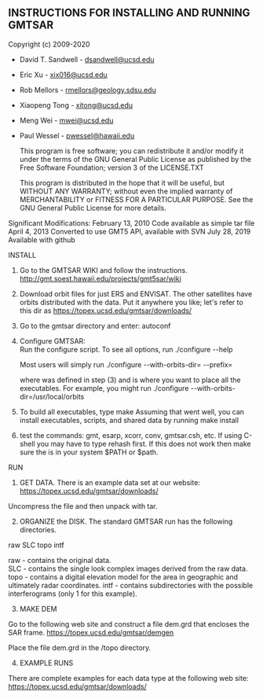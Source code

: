__INSTRUCTIONS FOR INSTALLING AND RUNNING GMTSAR__ 
----------------------------------------------

Copyright (c) 2009-2020

* David T. Sandwell  -  dsandwell@ucsd.edu
* Eric Xu            -  xix016@ucsd.edu
* Rob Mellors        -  rmellors@geology.sdsu.edu
* Xiaopeng Tong      -  xitong@ucsd.edu
* Meng Wei           -  mwei@ucsd.edu
* Paul Wessel        -  pwessel@hawaii.edu

  This program is free software; you can redistribute it and/or modify
  it under the terms of the GNU General Public License as published by
  the Free Software Foundation; version 3 of the LICENSE.TXT

  This program is distributed in the hope that it will be useful,
  but WITHOUT ANY WARRANTY; without even the implied warranty of
  MERCHANTABILITY or FITNESS FOR A PARTICULAR PURPOSE.  See the
  GNU General Public License for more details.

Significant Modifications:
February 13, 2010 Code available as simple tar file
April     4, 2013 Converted to use GMT5 API, available with SVN
July     28, 2019 Available with github


INSTALL

1) Go to the GMTSAR WIKI and follow the instructions.
       http://gmt.soest.hawaii.edu/projects/gmt5sar/wiki

2) Download orbit files for just ERS and ENVISAT. The other satellites have orbits distributed with the data.
   Put it anywhere you like; let's refer to this dir as <orbitsdir>
       https://topex.ucsd.edu/gmtsar/downloads/

3) Go to the gmtsar directory and enter:
       autoconf

4) Configure GMTSAR:	
   Run the configure script.  To see all options, run
       ./configure --help
	
   Most users will simply run
       ./configure --with-orbits-dir=<orbitsdir> --prefix=<installdir>
	
   where <orbitsdir> was defined in step (3) and <installdir> is where you want to place all the executables.
   For example, you might run
       ./configure --with-orbits-dir=/usr/local/orbits

5) To build all executables, type
       make
   Assuming that went well, you can install executables, scripts, and shared data by running
       make install

6) test the commands: gmt, esarp, xcorr, conv, gmtsar.csh, etc.
   If using C-shell you may have to type rehash first. 
   If this does not work then make sure the <installdir> is in your system $PATH or $path.


RUN

1) GET DATA. There is an example data set at our website:
       https://topex.ucsd.edu/gmtsar/downloads/

Uncompress the file and then unpack with tar.

2) ORGANIZE the DISK. The standard GMTSAR run has the following directories. 

  raw    SLC    topo   intf

raw - contains the original data.  
SLC - contains the single look complex images derived from the raw data.
topo - contains a digital elevation model for the area in geographic and ultimately radar coordinates.
intf - contains subdirectories with the possible interferograms (only 1 for this example).

3) MAKE DEM 

Go to the following web site and construct a file dem.grd that encloses the SAR frame.
      https://topex.ucsd.edu/gmtsar/demgen

Place the file dem.grd in the /topo directory. 

4) EXAMPLE RUNS

There are complete examples for each data type at the following web site:
      https://topex.ucsd.edu/gmtsar/downloads/
